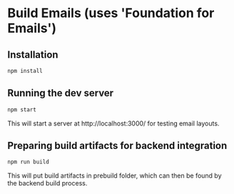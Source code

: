 # Build Emails (uses 'Foundation for Emails')

## Installation

```bash
npm install
```

## Running the dev server

```bash
npm start
```

This will start a server at http://localhost:3000/ for testing email layouts.

## Preparing build artifacts for backend integration

```bash
npm run build
```

This will put build artifacts in prebuild folder, which can then be found by the backend build process.
